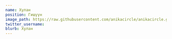 ```yaml
---
name: Хулан
position: Гишүүн
image_path: https://raw.githubusercontent.com/anikacircle/anikacircle.github.io/main/.images/anika-member-hulan.jpg
twitter_username: 
blurb: Хулан
---
```

